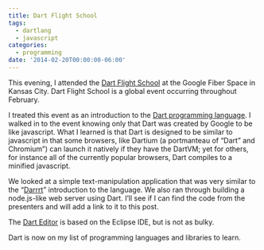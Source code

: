 ```yaml
---
title: Dart Flight School
tags:
  - dartlang
  - javascript
categories:
  - programming
date: '2014-02-20T00:00:00-06:00'
---
```


This evening, I attended the [Dart Flight School](https://www.dartlang.org/events/2014/flight-school/) at the Google Fiber Space in Kansas City. Dart Flight School is a global event occurring throughout February.

I treated this event as an introduction to the [Dart programming language](https://www.dartlang.org/). I walked in to the event knowing only that Dart was created by Google to be like javascript. What I learned is that Dart is designed to be similar to javascript in that some browsers, like Dartium (a portmanteau of “Dart” and Chromium”) can launch it natively if they have the DartVM; yet for others, for instance all of the currently popular browsers, Dart compiles to a minified javascript.

We looked at a simple text-manipulation application that was very similar to the “[Darrrt](https://www.dartlang.org/codelabs/darrrt/)” introduction to the language. We also ran through building a node.js-like web server using Dart. I’ll see if I can find the code from the presenters and will add a link to it to this post.

The [Dart Editor](https://www.dartlang.org/tools/editor/) is based on the Eclipse IDE, but is not as bulky.

Dart is now on my list of programming languages and libraries to learn.
